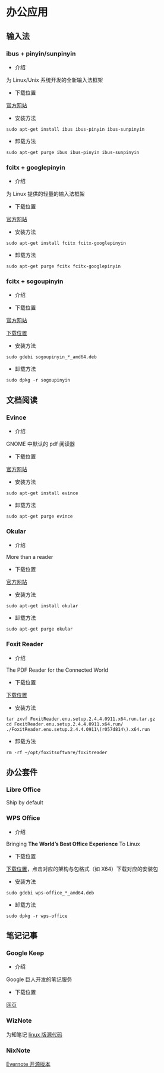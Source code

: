 # 办公应用

## 输入法

### ibus + pinyin/sunpinyin

- 介绍

为 Linux/Unix 系统开发的全新输入法框架

- 下载位置

[官方网站](https://github.com/ibus/ibus/wiki)

- 安装方法

```
sudo apt-get install ibus ibus-pinyin ibus-sunpinyin
```

- 卸载方法

```
sudo apt-get purge ibus ibus-pinyin ibus-sunpinyin
```


### fcitx + googlepinyin

- 介绍

为 Linux 提供的轻量的输入法框架

- 下载位置

[官方网站](https://fcitx-im.org/wiki/Fcitx)

- 安装方法

```
sudo apt-get install fcitx fcitx-googlepinyin
```

- 卸载方法

```
sudo apt-get purge fcitx fcitx-googlepinyin
```


### fcitx + sogoupinyin

- 介绍

- 下载位置

[官方网站](https://pinyin.sogou.com/)

[下载位置](https://pinyin.sogou.com/linux/?r=pinyin)

- 安装方法

```
sudo gdebi sogoupinyin_*_amd64.deb
```

- 卸载方法

```
sudo dpkg -r sogoupinyin
```

## 文档阅读

### Evince

- 介绍

GNOME 中默认的 pdf 阅读器

- 下载位置

[官方网站](https://wiki.gnome.org/Apps/Evince)

- 安装方法

```
sudo apt-get install evince
```

- 卸载方法

```
sudo apt-get purge evince
```

### Okular

- 介绍

More than a reader

- 下载位置

[官方网站](https://okular.kde.org/)

- 安装方法

```
sudo apt-get install okular
```

- 卸载方法

```
sudo apt-get purge okular
```

### Foxit Reader

- 介绍

The PDF Reader for the Connected World

- 下载位置

[下载位置](https://www.foxitsoftware.com/pdf-reader/)

- 安装方法

```
tar zxvf FoxitReader.enu.setup.2.4.4.0911.x64.run.tar.gz
cd FoxitReader.enu.setup.2.4.4.0911.x64.run/
./FoxitReader.enu.setup.2.4.4.0911\(r057d814\).x64.run
```

- 卸载方法

```
rm -rf ~/opt/foxitsoftware/foxitreader
```

## 办公套件

### Libre Office

Ship by default

### WPS Office

- 介绍

Bringing **The World’s Best Office Experience** To Linux

- 下载位置

[下载位置](https://linux.wps.cn/)，点击对应的架构与包格式（如 X64）下载对应的安装包

- 安装方法

```
sudo gdebi wps-office_*_amd64.deb
```

- 卸载方法

```
sudo dpkg -r wps-office
```

## 笔记记事

### Google Keep

- 介绍

Google 巨人开发的笔记服务

- 下载位置

[网页](https://keep.google.com/)

### WizNote

为知笔记 [linux 版源代码](https://github.com/WizTeam/WizQTClient)

### NixNote

[Evernote 开源版本](https://sourceforge.net/projects/nevernote/)
